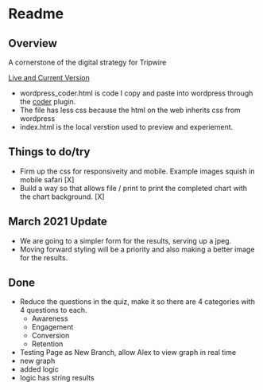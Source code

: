 # Readme

## Overview

A cornerstone of the digital strategy for Tripwire

[Live and Current Version](https://www.tripwiremedia.com/marketing-need-analysis-map)

- wordpress_coder.html is code I copy and paste into wordpress through the [coder](https://wordpress.org/plugins/wp-coder/) plugin.
- The file has less css because the html on the web inherits css from wordpress
- index.html is the local verstion used to preview and experiement.

## Things to do/try

- Firm up the css for responsiveity and mobile. Example images squish in mobile safari [X]
- Build a way so that allows file / print to print the completed chart with the chart background. [X]

## March 2021 Update

- We are going to a simpler form for the results, serving up a jpeg.
- Moving forward styling will be a priority and also making a better image for the results.

## Done

- Reduce the questions in the quiz, make it so there are 4 categories with 4 questions to each.
  - Awareness
  - Engagement
  - Conversion
  - Retention
- Testing Page as New Branch, allow Alex to view graph in real time
- new graph
- added logic
- logic has string results
